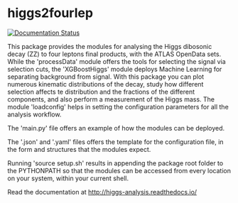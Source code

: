 # higgs2fourlep
[![Documentation Status](https://readthedocs.org/projects/higgs-analysis/badge/?version=latest)](https://higgs-analysis.readthedocs.io/en/latest/?badge=latest)

This package provides the modules for analysing the Higgs dibosonic decay (ZZ) to four leptons final products, with the ATLAS OpenData sets.
While the 'processData' module offers the tools for selecting the signal via selection cuts, the 'XGBoostHiggs' module deploys Machine Learning for separating background from signal.
With this package you can plot numerous kinematic distributions of the decay, study how different selection affects te distribution and the fractions of the different components, and also perform a measurement of the Higgs mass.
The module 'loadconfig' helps in setting the configuration parameters for all the analysis workflow.

The 'main.py' file offers an example of how the modules can be deployed.

The '.json' and '.yaml' files offers the template for the configuration file, in the form and structures that the modules expect.

Running 'source setup.sh' results in appending the package root folder to the PYTHONPATH so that the modules can be accessed from every location on your system, within your current shell. 

Read the documentation at http://higgs-analysis.readthedocs.io/

